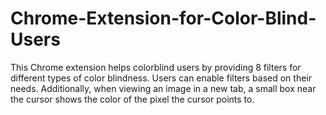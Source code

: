 # Chrome-Extension-for-Color-Blind-Users
This Chrome extension helps colorblind users by providing 8 filters for different types of color blindness. Users can enable filters based on their needs. Additionally, when viewing an image in a new tab, a small box near the cursor shows the color of the pixel the cursor points to.
